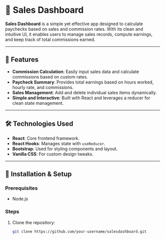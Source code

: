 # 💼 Sales Dashboard

**Sales Dashboard** is a simple yet effective app designed to calculate paychecks based on sales and commission rates. With its clean and intuitive UI, it enables users to manage sales records, compute earnings, and keep track of total commissions earned.

---

## 🌟 Features
- **Commission Calculation**: Easily input sales data and calculate commissions based on custom rates.
- **Paycheck Summary**: Provides total earnings based on hours worked, hourly rate, and commissions.
- **Sales Management**: Add and delete individual sales items dynamically.
- **Simple and Interactive**: Built with React and leverages a reducer for clean state management.

---

## 🛠️ Technologies Used
- **React**: Core frontend framework.
- **React Hooks**: Manages state with `useReducer`.
- **Bootstrap**: Used for styling components and layout.
- **Vanilla CSS**: For custom design tweaks.

---

## 📖 Installation & Setup
### Prerequisites
- Node.js

### Steps
1. Clone the repository:
   ```bash
   git clone https://github.com/your-username/salesdashboard.git
